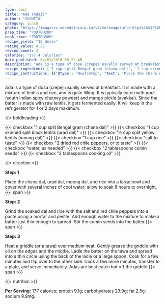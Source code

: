 ```yaml
---
type: post
title: "Ada (Adai)"
author: "SUSMITA"
category: lunch
photo: "https://imagesvc.meredithcorp.io/v3/mm/image?url=https%3A%2F%2Fimages.media-allrecipes.com%2Fuserphotos%2F3022085.jpg"
prep_time: "P0DT0H20M"
cook_time: "P0DT0H30M"
recipe_yield: "15 dosas"
rating_value: 4.25
review_count: 4
calories: "177.4 calories"
date_published: 04/01/2018 06:22 AM
description: "Ada is a type of dosa (crepe) usually served at breakfast. It is made with a mixture of lentils and rice, and is quite filling. It is typically eaten with podi (south Indian spicy chutney powder) and mango pickle (avakkai). Since the batter is made with raw lentils, it gets fermented easily. It will keep in the refrigerator for 1 or 2 days maximum."
recipe_ingredient: ['1 cup split Bengal gram (chana dal)', '1 cup skinned split black lentils (urad dal)', '½ cup split yellow lentils (moong dal)', '1 cup rice', 'salt to taste', '2 dried red chile peppers, or to taste', 'water, as needed', '2 tablespoons cumin seeds', '2 tablespoons cooking oil']
recipe_instructions: [{'@type': 'HowToStep', 'text': 'Place the chana dal, urad dal, moong dal, and rice into a large bowl and cover with several inches of cool water; allow to soak 8 hours to overnight.\n'}, {'@type': 'HowToStep', 'text': 'Grind the soaked dal and rice with the salt and red chile peppers into a paste using a mortar and pestle. Add enough water to the mixture to make a batter just thin enough to spread. Stir the cumin seeds into the batter.\n'}, {'@type': 'HowToStep', 'text': 'Heat a griddle (or a tawa) over medium heat. Gently grease the griddle with oil on the edges and the middle. Ladle the batter on the tawa and spread into a thin circle using the back of the ladle or a large spoon. Cook for a few minutes and flip over to the other side. Cook a few more minutes, transfer to a plate, and serve immediately. Adas are best eaten hot off the griddle.\n'}]
---
```


Ada is a type of dosa (crepe) usually served at breakfast. It is made with a mixture of lentils and rice, and is quite filling. It is typically eaten with podi (south Indian spicy chutney powder) and mango pickle (avakkai). Since the batter is made with raw lentils, it gets fermented easily. It will keep in the refrigerator for 1 or 2 days maximum. 

{{< boldheading >}}

{{< checkbox "1 cup split Bengal gram (chana dal)" >}}
{{< checkbox "1 cup skinned split black lentils (urad dal)" >}}
{{< checkbox "½ cup split yellow lentils (moong dal)" >}}
{{< checkbox "1 cup rice" >}}
{{< checkbox "salt to taste" >}}
{{< checkbox "2  dried red chile peppers, or to taste" >}}
{{< checkbox "water, as needed" >}}
{{< checkbox "2 tablespoons cumin seeds" >}}
{{< checkbox "2 tablespoons cooking oil" >}}


{{< direction >}}

**Step: 1**

Place the chana dal, urad dal, moong dal, and rice into a large bowl and cover with several inches of cool water; allow to soak 8 hours to overnight.{{< span >}}

**Step: 2**

Grind the soaked dal and rice with the salt and red chile peppers into a paste using a mortar and pestle. Add enough water to the mixture to make a batter just thin enough to spread. Stir the cumin seeds into the batter.{{< span >}}

**Step: 3**

Heat a griddle (or a tawa) over medium heat. Gently grease the griddle with oil on the edges and the middle. Ladle the batter on the tawa and spread into a thin circle using the back of the ladle or a large spoon. Cook for a few minutes and flip over to the other side. Cook a few more minutes, transfer to a plate, and serve immediately. Adas are best eaten hot off the griddle.{{< span >}}

{{< nutrition >}}

**Per Serving:** 177 calories; protein 9.1g; carbohydrates 29.9g; fat 2.5g; sodium 9.9mg.